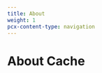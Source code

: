 ```yaml
---
title: About
weight: 1
pcx-content-type: navigation
---
```


# About Cache

<DirectoryListing path="/about" />
